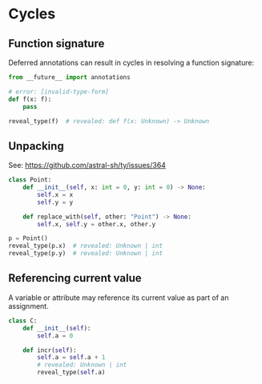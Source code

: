 # Cycles

## Function signature

Deferred annotations can result in cycles in resolving a function signature:

```py
from __future__ import annotations

# error: [invalid-type-form]
def f(x: f):
    pass

reveal_type(f)  # revealed: def f(x: Unknown) -> Unknown
```

## Unpacking

See: <https://github.com/astral-sh/ty/issues/364>

```py
class Point:
    def __init__(self, x: int = 0, y: int = 0) -> None:
        self.x = x
        self.y = y

    def replace_with(self, other: "Point") -> None:
        self.x, self.y = other.x, other.y

p = Point()
reveal_type(p.x)  # revealed: Unknown | int
reveal_type(p.y)  # revealed: Unknown | int
```

## Referencing current value

A variable or attribute may reference its current value as part of an assignment.

```py
class C:
    def __init__(self):
        self.a = 0

    def incr(self):
        self.a = self.a + 1
        # revealed: Unknown | int
        reveal_type(self.a)
```
